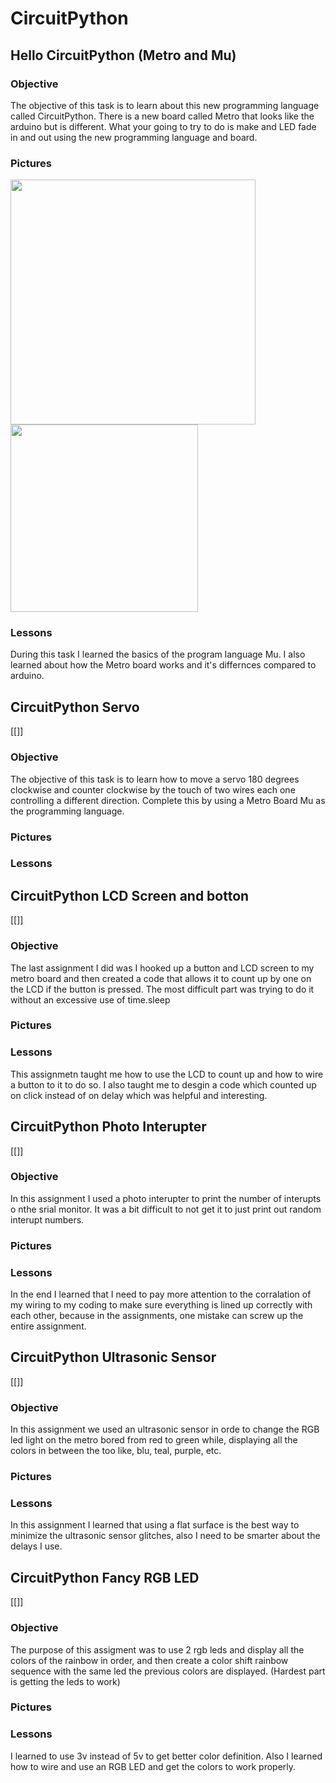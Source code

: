 # CircuitPython
## Hello CircuitPython (Metro and Mu)
### Objective
The objective of this task is to learn about this new programming language called CircuitPython. There is a new board called Metro that looks like the arduino but is different. What your going to try to do is make and LED fade in and out using the new programming language and board.

### Pictures

<img src="media/led_fade_schem.png" width="392px"/><img src="media/led_fade_bb.png" width="300px" />

### Lessons
During this task I learned the basics of the program language Mu. I also learned about how the Metro board works and it's differnces compared to arduino. 



## CircuitPython Servo
[[]]
### Objective
The objective of this task is to learn how to move a servo 180 degrees clockwise and counter clockwise by the touch of two wires each one controlling a different direction. Complete this by using a Metro Board Mu as the programming language.

### Pictures

### Lessons


## CircuitPython LCD Screen and botton
[[]]
### Objective

The last assignment I did was I hooked up a button
and LCD screen to my metro board and then created a
code that allows it to count up by one on the LCD
if the button is pressed. The most difficult part was
trying to do it without an excessive use of time.sleep

### Pictures


### Lessons
This assignmetn taught me how to use the LCD to count up and how to wire a button to it to do so. I also taught me to desgin a code which counted up on click instead of on delay which was helpful and interesting. 


## CircuitPython Photo Interupter
[[]]
### Objective

In this assignment I used a photo interupter to print the
number of interupts o nthe srial monitor. It was a bit
difficult to not get it to just print out random interupt
numbers.

### Pictures


### Lessons
In the end I learned that I need to pay more attention to the corralation of my wiring to my coding to make sure everything is lined up correctly with each other, because in the assignments, one mistake can screw up the entire assignment. 


## CircuitPython Ultrasonic Sensor
[[]]
### Objective

In this assignment we used an ultrasonic sensor in orde
to change the RGB led light on the metro bored from 
red to green while, displaying all the colors in between 
the too like, blu, teal, purple, etc. 

### Pictures


### Lessons
In this assignment I learned that using a flat surface is the best way to minimize the ultrasonic sensor glitches, also I need to be smarter about the delays I use. 


## CircuitPython Fancy RGB LED
[[]]
### Objective

The purpose of this assigment was to use 2 rgb leds and 
display all the colors of the rainbow in order, and then 
create a color shift rainbow sequence with the same led 
the previous colors are displayed. (Hardest part is 
getting the leds to work)

### Pictures

### Lessons
I learned to use 3v instead of 5v to get better color definition. Also I learned how to wire and use an RGB LED and get the colors to work properly. 






























